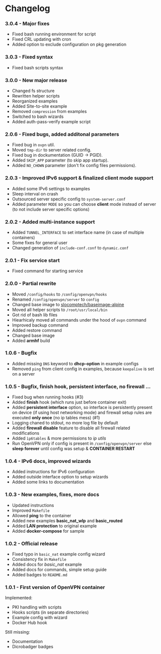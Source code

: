# Changelog

### 3.0.4 - Major fixes

- Fixed bash running environment for script
- Fixed CRL updating with cron
- Added option to exclude configuration on pkg generation

### 3.0.3 - Fixed syntax

- Fixed bash scripts syntax

### 3.0.0 - New major release

- Changed fs structure
- Rewritten helper scripts
- Reorganized examples
- Added Site-to-site example
- Removed `compression` from examples
- Switched to bash wizards
- Added auth-pass-verify example script

### 2.0.6 - Fixed bugs, added additonal parameters

- Fixed bug in `ovpn` util.
- Moved `tmp-dir` to server related config.
- Fixed bug in dockumentation (GUID -> PGID).
- Added `SKIP_APP` parameter (to skip app startup).
- Added `NO_CHOWN` parameter (don't fix config files permissions).

### 2.0.3 - Improved IPv6 support & finalized client mode support

- Added some IPv6 settings to examples
- Sleep interval on crash
- Outsourced server specific config to `system-server.conf`
- Added parameter `MODE` so you can choose **client** mode instead of server (to not include server specific options)

### 2.0.2 - Added multi-instance support

- Added `TUNNEL_INTERFACE` to set interface name (in case of multiple containers)
- Some fixes for general user
- Changed generation of `include-conf.conf` to `dynamic.conf`

### 2.0.1 - Fix service start

- Fixed command for starting service

### 2.0.0 - Partial rewrite

- Moved `/config/hooks` to `/config/openvpn/hooks`
- Renamed `/config/openvpn/server` to `config`
- Changed base image to [slocomptech/baseimage-alpine](https://github.com/SloCompTech/docker-baseimage-alpine)
- Moved all helper scripts to `/root/usr/local/bin`
- Got rid of bash lib files
- Hiearhicaly moved all commands under the hood of `ovpn` command
- Improved backup command
- Added restore command
- Changed base image
- Added **armhf** build

### 1.0.6 - Bugfix

- Added missing `DNS` keyword to **dhcp-option** in example configs
- Removed `ping` from client config in examples, because `keepalive` is set on a server

### 1.0.5 - Bugfix, finish hook, persistent interface, no firewall ...

- Fixed bug when running hooks (#3)
- Added **finish** hook (which runs just before container exit)
- Added **persistent interface** option, so interface is persistently present on device (if using host networking mode) and firewall setup rules are executed **only once** (no ip tables mess) (#1)
- Logging chaned to stdout, no more log file by default
- Added **firewall disable** feature to disable all firewall related modifications
- Added `ìp6tables` & more permissions to *ip utils*
- Run OpenVPN only if config is present in `/config/openvpn/server` else **sleep forever** until config was setup & **CONTAINER RESTART**

### 1.0.4 - IPv6 docs, improved wizards

- Added instructions for IPv6 configuration
- Added outside interface option to setup wizards
- Added some links to documentation

### 1.0.3 - New examples, fixes, more docs

- Updated instructions
- Improved `Makefile`
- Allowed **ping** to the container
- Added new examples **basic_nat_wlp** and **basic_routed**
- Added **LAN protection** to original example
- Added **docker-compose** for sample

### 1.0.2 - Official release

- Fixed typo in `basic_nat` example config wizard  
- Consistency fix in `Makefile`  
- Added docs for *basic_nat* example  
- Added docs for commands, simple setup guide  
- Added badges to `README.md`  

### 1.0.1 -  First version of OpenVPN container

Implemented:

- PKI handling with scripts
- Hooks scripts (in separate directories)
- Example config with wizard
- Docker Hub hook

Still missing:

- Documentation
- Dicrobadger badges
